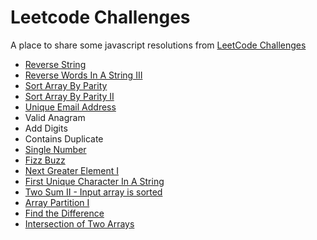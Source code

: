 # Leetcode Challenges
A place to share some javascript resolutions from [LeetCode Challenges](https://leetcode.com/)
* [Reverse String](https://github.com/iwilliam317/leetcode-challenges/blob/master/challenges/reverse_string.js)
* [Reverse Words In A String III](https://github.com/iwilliam317/leetcode-challenges/blob/master/challenges/reverse_words_in_a_string_III.js)
* [Sort Array By Parity	](https://github.com/iwilliam317/leetcode-challenges/blob/master/challenges/sort_array_by_parity.js)
* [Sort Array By Parity II	](https://github.com/iwilliam317/leetcode-challenges/blob/master/challenges/sort_array_by_parity_II.js)
* [Unique Email Address](https://github.com/iwilliam317/leetcode-challenges/blob/master/challenges/unique_email_address.js)
* Valid Anagram
* Add Digits
* Contains Duplicate
* [Single Number](https://github.com/iwilliam317/leetcode-challenges/blob/master/challenges/single_number.js)
* [Fizz Buzz](https://github.com/iwilliam317/leetcode-challenges/blob/master/challenges/fizz_buzz.js)
* [Next Greater Element I](https://github.com/iwilliam317/leetcode-challenges/blob/master/challenges/next_greater_element_i.js)
* [First Unique Character In A String](https://github.com/iwilliam317/leetcode-challenges/blob/master/challenges/first_unique_character_in_a_string.js)
* [Two Sum II - Input array is sorted](https://github.com/iwilliam317/leetcode-challenges/blob/master/challenges/two_sum_ii_input_array_is_sorted.js)
* [Array Partition I](https://github.com/iwilliam317/leetcode-challenges/blob/master/challenges/array_partition_i.js)
* [Find the Difference](https://github.com/iwilliam317/leetcode-challenges/blob/master/challenges/find_the_difference.js)
* [Intersection of Two Arrays](https://github.com/iwilliam317/leetcode-challenges/blob/master/challenges/intersection_of_two_arrays.js)



